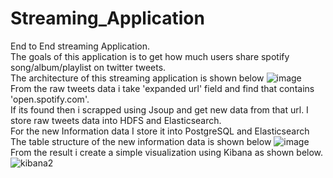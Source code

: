 # Streaming_Application
End to End streaming Application.
<br> The goals of this application is to get how much users share spotify song/album/playlist on twitter tweets.
<br> The architecture of this streaming application is shown below
![image](https://user-images.githubusercontent.com/30191386/103266451-34128e80-49e2-11eb-8343-98206d9d20d3.png)
<br> From the raw tweets data i take 'expanded url' field and find that contains 'open.spotify.com'. 
<br> If its found then i scrapped using Jsoup and get new data from that url.
I store raw tweets data into HDFS and Elasticsearch. 
<br> For the new Information data I store it into PostgreSQL and Elasticsearch
<br> The table structure of the new information data is shown below
![image](https://user-images.githubusercontent.com/30191386/103265097-5f47ae80-49df-11eb-82d1-4c812c6409bb.png)
<br> From the result i create a simple visualization using Kibana as shown below. 
![kibana2](https://user-images.githubusercontent.com/30191386/103266053-79828c00-49e1-11eb-862d-4df7577d48e1.gif)
